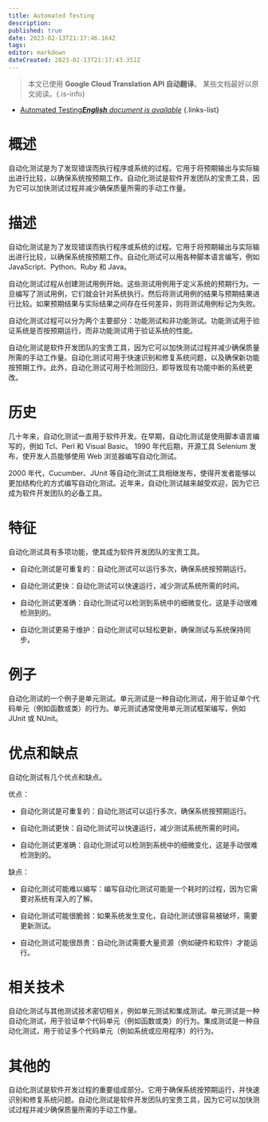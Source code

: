 ```yaml
---
title: Automated Testing
description: 
published: true
date: 2023-02-13T21:17:46.164Z
tags: 
editor: markdown
dateCreated: 2023-02-13T21:17:43.351Z
---
```


> 本文已使用 **Google Cloud Translation API 自动翻译**。
某些文档最好以原文阅读。{.is-info}



- [Automated Testing***English** document is available*](/en/Knowledge-base/Dictionary/automated-testing)
{.links-list}


# 概述
自动化测试是为了发现错误而执行程序或系统的过程。它用于将预期输出与实际输出进行比较，以确保系统按预期工作。自动化测试是软件开发团队的宝贵工具，因为它可以加快测试过程并减少确保质量所需的手动工作量。

# 描述
自动化测试是为了发现错误而执行程序或系统的过程。它用于将预期输出与实际输出进行比较，以确保系统按预期工作。自动化测试可以用各种脚本语言编写，例如 JavaScript、Python、Ruby 和 Java。

自动化测试过程从创建测试用例开始。这些测试用例用于定义系统的预期行为。一旦编写了测试用例，它们就会针对系统执行。然后将测试用例的结果与预期结果进行比较。如果预期结果与实际结果之间存在任何差异，则将测试用例标记为失败。

自动化测试过程可以分为两个主要部分：功能测试和非功能测试。功能测试用于验证系统是否按预期运行，而非功能测试用于验证系统的性能。

自动化测试是软件开发团队的宝贵工具，因为它可以加快测试过程并减少确保质量所需的手动工作量。自动化测试可用于快速识别和修复系统问题，以及确保新功能按预期工作。此外，自动化测试可用于检测回归，即导致现有功能中断的系统更改。

# 历史
几十年来，自动化测试一直用于软件开发。在早期，自动化测试是使用脚本语言编写的，例如 Tcl、Perl 和 Visual Basic。 1990 年代后期，开源工具 Selenium 发布，使开发人员能够使用 Web 浏览器编写自动化测试。

2000 年代，Cucumber、JUnit 等自动化测试工具相继发布，使得开发者能够以更加结构化的方式编写自动化测试。近年来，自动化测试越来越受欢迎，因为它已成为软件开发团队的必备工具。

# 特征
自动化测试具有多项功能，使其成为软件开发团队的宝贵工具。

- 自动化测试是可重复的：自动化测试可以运行多次，确保系统按预期运行。

- 自动化测试更快：自动化测试可以快速运行，减少测试系统所需的时间。

- 自动化测试更准确：自动化测试可以检测到系统中的细微变化，这是手动很难检测到的。

- 自动化测试更易于维护：自动化测试可以轻松更新，确保测试与系统保持同步。

# 例子
自动化测试的一个例子是单元测试。单元测试是一种自动化测试，用于验证单个代码单元（例如函数或类）的行为。单元测试通常使用单元测试框架编写，例如 JUnit 或 NUnit。

# 优点和缺点
自动化测试有几个优点和缺点。

优点：

- 自动化测试是可重复的：自动化测试可以运行多次，确保系统按预期运行。

- 自动化测试更快：自动化测试可以快速运行，减少测试系统所需的时间。

- 自动化测试更准确：自动化测试可以检测到系统中的细微变化，这是手动很难检测到的。

缺点：

- 自动化测试可能难以编写：编写自动化测试可能是一个耗时的过程，因为它需要对系统有深入的了解。

- 自动化测试可能很脆弱：如果系统发生变化，自动化测试很容易被破坏，需要更新测试。

- 自动化测试可能很昂贵：自动化测试需要大量资源（例如硬件和软件）才能运行。

# 相关技术
自动化测试与其他测试技术密切相关，例如单元测试和集成测试。单元测试是一种自动化测试，用于验证单个代码单元（例如函数或类）的行为。集成测试是一种自动化测试，用于验证多个代码单元（例如系统或应用程序）的行为。

# 其他的
自动化测试是软件开发过程的重要组成部分。它用于确保系统按预期运行，并快速识别和修复系统问题。自动化测试是软件开发团队的宝贵工具，因为它可以加快测试过程并减少确保质量所需的手动工作量。